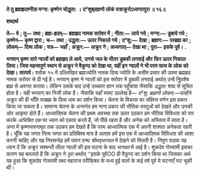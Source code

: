 **ते तु ब्रह्मह्रदश्नीता मग्ना: कृष्णेन चोद्धृता: ।** **द²शुब्र्रह्मणो लोकं यत्राक्रूरोऽध्यगात्पुरा ॥ १६॥** 

**शब्दार्थ** 

**ते—** **वे** **; तु—** **तथा** **; ब्रह्म-ह्रदम्—** **ब्रह्मह्रद नामक सरोवर में** **; नीता:—** **लाये गये** **; मग्ना:—** **डुबाये गये** **; कृष्णेन—** **कृष्ण द्वारा** **;** **च—** **तथा** **; उद्धृता:—** **ऊपर निकाले गये** **; द²शु:—** **देखा** **; ब्रह्मण:—** **परब्रह्म का** **; लोकम्—** **दिव्य लोक** **; यत्र—** **जहाँ** **; अक्रूर:—** **अक्रूर ने** **; अध्यगात्—** **देखा था** **; पुरा—** **इसके पूर्व।** **.** 

**भगवान् कृष्ण सारे ग्वालों को ब्रह्मह्रद ले आये, उनसे जल के भीतर डुबकी लगवाई और** **फिर ऊपर निकाल लिया। जिस महत्त्वपूर्ण स्थान से अक्रूर ने वैकुण्ठ को देखा था, वहीं इन** **ग्वालों ने भी परम सत्य के लोक को देखा।** **तात्पर्य :** श्लोक १५ में उल्लिखित ब्रह्मज्योति नामक दिव्य ज्योति के असीम प्रसार की उपमा ब्रह्मह्रद नामक सरोवर से दी गई है। भगवान् कृष्ण ने ग्वालों को इस सरोवर में डुबकी लगवाई अर्थात् उन्हें निॢवशेष ब्रह्म से अवगत कराया। लेकिन उसके बाद उन्हें उच्चतर ज्ञान तक पहुँचाया जैसाकि *उद्धृता:* शब्द से सूचित होता है। यही भगवान् का निजी लोक है। जैसाकि यहाँ स्पष्ट उल्लेख है— *द²शु: ब्रह्मणो लोकम्* —उन्होंने अक्रूर की ही भाँति परब्रह्म के दिव्य धाम का दर्शन किया। चेतना के विकास का संक्षिप्त वर्णन इस प्रकार किया जा सकता है। सामान्य चेतना के अन्तर्गत हम नाना प्रकार की भौतिक वस्तुओं को देखते और उनकी ओर आकृष्ट होते हैं। आध्याति्मक चेतना की प्रथम अवस्था तक ऊपर उठकर हम भौतिक विविधता को पार करके *अभिन्नित एक* पर ध्यान को एकाग्र करते हैं, जो पीछे रहता है और अनेक को अस्तित्व में लाता है। अन्त में कृष्णभावनामृत तक उठकर हम देखते हैं कि परम आध्यात्मिक एक में अपनी शाश्वत अनेकता रहती है। चूँकि यह जगत नित्य जगत का प्रतिबिश्ब मात्र है अतएव हमें इस एक में आध्याति्मक विविधता की आशा करनी चाहिए और यह निस्सन्देह हमें पावन ग्रन्थ *श्रीमद्भागवत* में देखने को मिलती है। निपुण पाठक यह ध्यान दें कि अक्रूर सश्बन्धी लीला ग्वालों की इस घटना के बाद *भागवत* में आई है। शुकदेव गोस्वामी इसका कारण यह बतलाते हैं कि अक्रूर ने *पुरा* अर्थात् ''इसके पूर्वÓÓ ही वैकुण्ठ का दर्शन किया था जिसका अर्थ यह हुआ कि शुकदेव गोस्वामी तथा महाराज परीकि्षत के मध्य हुई वार्ता के कई वर्ष पूर्व ये घटनाएँ घट चुकी थीं।  